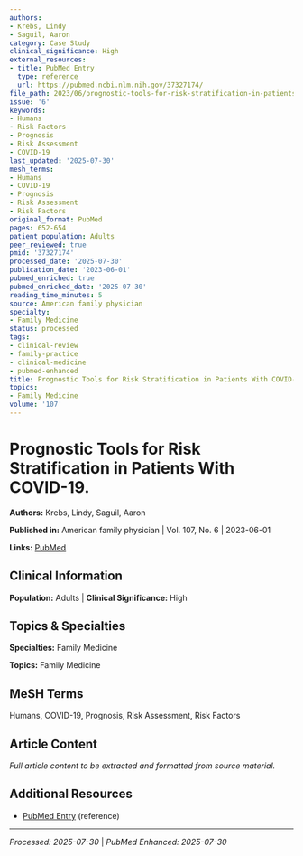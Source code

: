 ```yaml
---
authors:
- Krebs, Lindy
- Saguil, Aaron
category: Case Study
clinical_significance: High
external_resources:
- title: PubMed Entry
  type: reference
  url: https://pubmed.ncbi.nlm.nih.gov/37327174/
file_path: 2023/06/prognostic-tools-for-risk-stratification-in-patients-with-co.md
issue: '6'
keywords:
- Humans
- Risk Factors
- Prognosis
- Risk Assessment
- COVID-19
last_updated: '2025-07-30'
mesh_terms:
- Humans
- COVID-19
- Prognosis
- Risk Assessment
- Risk Factors
original_format: PubMed
pages: 652-654
patient_population: Adults
peer_reviewed: true
pmid: '37327174'
processed_date: '2025-07-30'
publication_date: '2023-06-01'
pubmed_enriched: true
pubmed_enriched_date: '2025-07-30'
reading_time_minutes: 5
source: American family physician
specialty:
- Family Medicine
status: processed
tags:
- clinical-review
- family-practice
- clinical-medicine
- pubmed-enhanced
title: Prognostic Tools for Risk Stratification in Patients With COVID-19.
topics:
- Family Medicine
volume: '107'
---
```


# Prognostic Tools for Risk Stratification in Patients With COVID-19.

**Authors:** Krebs, Lindy, Saguil, Aaron

**Published in:** American family physician | Vol. 107, No. 6 | 2023-06-01

**Links:** [PubMed](https://pubmed.ncbi.nlm.nih.gov/37327174/)

## Clinical Information

**Population:** Adults | **Clinical Significance:** High

## Topics & Specialties

**Specialties:** Family Medicine

**Topics:** Family Medicine

## MeSH Terms

Humans, COVID-19, Prognosis, Risk Assessment, Risk Factors

## Article Content

*Full article content to be extracted and formatted from source material.*

## Additional Resources

- [PubMed Entry](https://pubmed.ncbi.nlm.nih.gov/37327174/) (reference)

---

*Processed: 2025-07-30* | *PubMed Enhanced: 2025-07-30*
